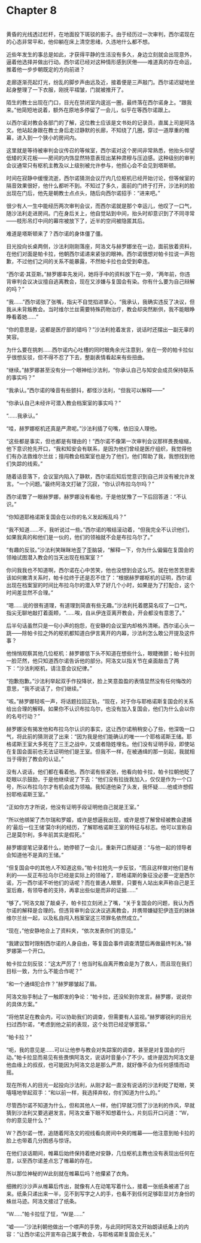 # Chapter 8

<br>
黄昏的光线透过栏杆，在地面投下斑驳的影子。由于经历过一次审判，西尔诺现在的心态非常平和，他仰躺在床上清空思绪，久违地什么都不想。

近些年发生的事总是如此，才获得平静的生活没有多久，身边立刻就会出现意外，逼着他选择并做出行动。西尔诺已经对这种情形感到厌倦——难道真的存在命运，推着他一步步朝既定的方向前进？

走廊逐渐亮起灯光，纷乱的脚步声由远及近，接着便是三声敲门。西尔诺迟疑地坐起身整理了一下衣服，刚抚平褶皱，门就被推开了。

陌生的教士出现在门口，目光在禁闭室内逡巡一圈，最终落在西尔诺身上。“跟我来。”他简短地说着，额外在原地多停留了一会儿，似乎在等西尔诺跟上。

以西尔诺对教会各部门的了解，这位教士应该是文书处的记录员，直属上司是阿洛文。他站起身跟在教士身后走过静默的长廊，不知绕了几圈，穿过一道厚重的帷幕，进入到一个狭小的房间内。

这里就是等待被审判会议传召的等候室，西尔诺对这个房间非常熟悉，他抬头仰望低矮的天花板——房间的内饰显然特意表现出某种肃穆与压迫感。这种级别的审判会议通常只有枢机主教及以上级别被允许参与，他担心会不会见到塔斯顿。

时间在寂静中缓慢流逝，西尔诺猜测会议厅内几位枢机已经开始讨论，但等候室的隔音效果很好，他什么都听不到。不知过了多久，面前的门终于打开，沙法利的脸出现在门后，他先是朝教士点点头，随后向西尔诺招手：“进来吧。”

很少有人一生中能经历两次审判会议，而西尔诺就是那个幸运儿，他叹了一口气，随沙法利走进房间。门在身后关上，他自觉站到中间，抬头时却意识到了不同寻常——枝形吊灯中间的幕帘被放下了，近半的空间被隐匿其后。

难道是塔斯顿来了？西尔诺的身体僵了僵。

目光投向长桌两侧，沙法利刚刚落座，阿洛文与赫罗娜坐在一边，面前放着资料，在他们对面是帕卡拉，他朝西尔诺递来紧张的眼神。西尔诺很想对帕卡拉说一声抱歉，不过他们之间的关系不能暴露，不然帕卡拉也会受到牵连。

“西尔诺·其亚斯。”赫罗娜率先发问，她将手中的资料放下在一旁，“两年前，你违背审判会议决议擅自逃离教会，现在又涉嫌与复国会有染。你有什么要为自己辩解的吗？”

“我……”西尔诺张了张嘴，指尖不自觉掐进掌心，“我承认，我确实违反了决议，但我从未背叛教会。当时维尔兰丝需要特殊药物治疗，教会却突然断供，我不能眼睁睁看着她……”

“你的意思是，这都是医疗部的错吗？”沙法利抢着发言，说话时还摆出一副无辜的笑容。

为什么要在挑刺……西尔诺内心吐槽的同时眼角余光注意到，坐在一旁的帕卡拉似乎很想反驳，但不得不忍了下去，整副表情看起来有些扭曲。

“继续。”赫罗娜甚至没有分一个眼神给沙法利，“你承认自己与知安会成员保持联系的事实吗？”

“我承认。”西尔诺的嗓音有些颤抖，都怪沙法利，“但我可以解释——”

“你承认自己未经许可潜入教会档案室的事实吗？”

“……我承认。”

“哇，赫罗娜枢机还真是严肃呢。”沙法利插了句嘴，依旧没人理他。

“这些都是事实，但也都是有理由的！”西尔诺不像第一次审判会议那样畏畏缩缩，他下意识抢先开口，“我和知安会有联系，是因为他们曾经是医疗组织，我觉得他们有办法救维尔兰丝；擅闯教会档案室也是为了他们，他们帮助了我，我想找到他们失踪的线索。”

随着话音落下，会议室内陷入了静默，西尔诺后知后觉意识到自己并没有被允许发言。“一个问题。”最终阿洛文打破了沉寂，“你认识布拉乌尔吗？”

西尔诺瞥了一眼赫罗娜，赫罗娜没有看他，于是他犹豫了一下后回答道：“不认识。”

“你知道耶格诺斯复国会在以你的名义发起叛乱吗？”

“我不知道……不，我听说过一些。”西尔诺的喉结滚动着，“但我完全不认识他们，如果我真的和他们是一伙的，他们的领袖就不会是布拉乌尔了。”

“有趣的反驳。”沙法利笑眯眯地歪了歪脑袋，“解释一下，你为什么偏偏在复国会的领袖试图潜入教会的当天出现在档案室？”

你问我我也不知道啊，西尔诺在心中苦笑，他也没想到会这么巧。就在他苦苦思索该如何撇清关系时，帕卡拉终于还是忍不住了：“根据赫罗娜枢机的证明，西尔诺出现在档案室的时间比布拉乌尔的潜入早了好几个小时，如果是为了打配合，这个时间差显然不合理。”

“嗯……说的很有道理，有道理到简直有些无趣。”沙法利托着腮莫名叹了一口气，指尖无聊地敲打着面颊，“……唉，自从伊连亚离开教会，开会都没有意思了。”

后半句话虽然只是一句小声的抱怨，在安静的会议室内却格外清晰。西尔诺心头一跳——除帕卡拉之外的枢机都知道白伊言离开的内幕，沙法利怎么敢公开提及这件事？

他悄悄观察其他几位枢机：赫罗娜低下头不知道在想些什么，眼睫微颤；帕卡拉则一脸茫然，他只知道西尔诺告诉他的部分。阿洛文以指关节在桌面敲击了两下：“沙法利枢机，请注意会议纪律。”

“抱歉抱歉。”沙法利举起双手作投降状，脸上笑意盈盈的表情显然没有任何悔改的意思，“我不说话了，你们继续。”

“咳。”赫罗娜轻咳一声，将话题拉回正轨，“现在，对于你与耶格诺斯复国会的关系给出合理的解释。如果你不认识布拉乌尔，也没有加入复国会，他们为什么会以你的名号行动？”

赫罗娜没有揭发他和布拉乌尔认识的事实，这让西尔诺稍稍安心了些，他深吸一口气，将此前的猜测说了出来：“因为我是他们能确认的唯一一个耶格诺斯王储。耶格诺斯王室大多死在了三王之战中，又或者隐姓埋名。他们没有证明手段，即使站在复国会面前也无法证明他们是王室。但我不一样，在被通缉的那一刻起，我就相当于得到了教会的认证。”

没有人说话，他们都在看着他。西尔诺有些紧张，他看向帕卡拉，帕卡拉朝他眨了眨眼以示鼓励，于是他继续说了下去：“他们没有拉拢我加入，仅仅是作为一个口号，所以布拉乌尔才有机会成为领袖。我知道他染了头发，我怀疑……他或许想假扮耶格诺斯王室。”

“正如你方才所说，他没有证明手段证明他自己就是王室。”

“所以他绑架了杰尔瑞和罗姬，或许是想逼我出现，或许是想了解曾经被教会逮捕的‘最后一位王储’莫尔利的经历，了解耶格诺斯王室的特征与标志。他可以宣称自己是莫尔利，多年前其实是假死。”

赫罗娜提笔记录着什么，她停顿了一会儿，重新开口质疑道：“与他一起的领导者会知道他不是真的王储。”

“但复国会中的其他人不知道这些。”帕卡拉抢先一步反驳，“而且这样做对他们是有利的——反正布拉乌尔已经是实际上的领袖了，耶格诺斯的象征没必要一定是西尔诺，万一西尔诺不听他们的话呢？而在普通人眼里，只要有人站出来声称自己是王室后裔，有领导者的支持，再拿出些似是而非的证据……”

“够了。”阿洛文敲了敲桌子，帕卡拉立刻闭上了嘴，“关于复国会的问题，我认为西尔诺的解释是合理的。但违背审判会议决议逃离教会，并携带嫌疑犯伊连亚的妹妹维尔兰丝一起，以及私自闯入档案室这三项罪名依然成立。”

“现在，”他安静地合上了资料夹，“依次发表你们的意见。”

“我建议暂时限制西尔诺的人身自由，等复国会事件调查清楚后再做最终判决。”赫罗娜第一个开口。

帕卡拉立刻反驳：“这太严厉了！他当时私自离开教会是为了救人，而且现在我们目标一致，为什么不能合作呢？”

“和一个通缉犯合作？”赫罗娜皱起了眉。

阿洛文抬手制止了一触即发的争论：“帕卡拉，还没轮到你发言。赫罗娜，说说你的具体方案。”

“将他禁足在教会内，可以协助我们的调查，但需要有人监视。”赫罗娜锐利的目光扫过西尔诺，“考虑到他之前的表现，这个处罚已经足够宽容。”

“帕卡拉？”

“呃，我的意见是……可以让他参与教会对失踪案的调查，甚至是对复国会的行动。”帕卡拉显而易见有些畏惧阿洛文，说话时音量小了不少。或许是因为阿洛文是他血缘上的叔叔，也可能因为阿洛文总是那么严肃，就好像不会为任何感情而动摇。

现在所有人的目光一起投向沙法利，从刚才起一直没有说话的沙法利眨了眨眼，笑嘻嘻地举起双手：“和以前一样，我选择弃权，你们知道为什么的。”

尽管西尔诺不知道为什么，但和其他人一样，他们早就习惯了沙法利的作风，早就猜到沙法利又要逃避发言。阿洛文垂下眼不知想着什么，片刻后开口问道：“W，你的意见是什么？”

W？西尔诺一愣，追随着阿洛文的视线看向房间中央的帷幕——他注意到帕卡拉的脸上也带着几分困惑与惊讶。

在他们谈话期间，帷幕后始终保持着绝对安静，几位枢机主教也没有表现出任何在意，以至西尔诺差点忘了帷幕的存在。

所以那位神秘的W此刻就在帷幕后吗？他攥紧了衣角。

细微的沙沙声从帷幕后传出，就像有人在动笔写着什么，接着一张纸条被递了出来。纸条只递出来一半，见不到写字之人的手，也看不到任何足够彰显对方身份的蛛丝马迹。阿洛文接过了纸条。

“W……”帕卡拉怔了怔，“W是……”

“嘘——”沙法利朝他做出一个噤声的手势，与此同时阿洛文开始朗读纸条上的内容：“让西尔诺公开宣布自己属于教会，与耶格诺斯复国会无关。”
